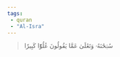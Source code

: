 ```yaml
---
tags: 
 - quran 
 - "Al-Isra"
---
```


> سُبۡحَٰنَهُۥ وَتَعَٰلَىٰ عَمَّا يَقُولُونَ عُلُوّٗا كَبِيرٗا
